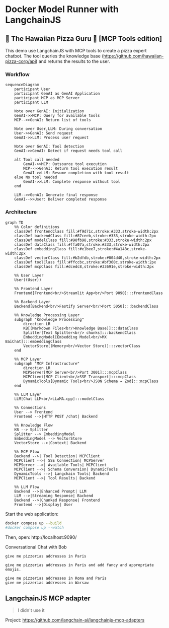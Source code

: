 # Docker Model Runner with LangchainJS

## 🍍 The Hawaiian Pizza Guru 🍕 [MCP Tools edition]

This demo use LangchainJS with MCP tools to create a pizza expert chatbot.
The tool queries the knowledge base (https://github.com/hawaiian-pizza-corp/api) and returns the results to the user.

### Workflow

```mermaid
sequenceDiagram
    participant User
    participant GenAI as GenAI Application
    participant MCP as MCP Server
    participant LLM
    
    Note over GenAI: Initialization
    GenAI->>MCP: Query for available tools
    MCP-->>GenAI: Return list of tools
    
    Note over User,LLM: During conversation
    User->>GenAI: Send request
    GenAI->>LLM: Process user request
    
    Note over GenAI: Tool detection
    GenAI->>GenAI: Detect if request needs tool call
    
    alt Tool call needed
        GenAI->>MCP: Outsource tool execution
        MCP-->>GenAI: Return tool execution result
        GenAI->>LLM: Resume completion with tool result
    else No tool needed
        GenAI->>LLM: Complete response without tool
    end
    
    LLM-->>GenAI: Generate final response
    GenAI-->>User: Deliver completed response
```

### Architecture

```mermaid
graph TD
    %% Color definitions
    classDef frontendClass fill:#f9d71c,stroke:#333,stroke-width:2px
    classDef backendClass fill:#87ceeb,stroke:#333,stroke-width:2px
    classDef modelClass fill:#98fb98,stroke:#333,stroke-width:2px
    classDef dataClass fill:#ffa07a,stroke:#333,stroke-width:2px
    classDef embeddingClass fill:#e1bee7,stroke:#4a148c,stroke-width:2px
    classDef vectorClass fill:#b2dfdb,stroke:#004d40,stroke-width:2px
    classDef toolClass fill:#ffccbc,stroke:#bf360c,stroke-width:2px
    classDef mcpClass fill:#dcedc8,stroke:#33691e,stroke-width:2px

    %% User Layer
    User((User))

    %% Frontend Layer
    Frontend[Frontend<br/>Streamlit App<br/>Port 9090]:::frontendClass

    %% Backend Layer
    Backend[Backend<br/>Fastify Server<br/>Port 5050]:::backendClass

    %% Knowledge Processing Layer
    subgraph "Knowledge Processing"
        direction LR
        KB[(Markdown Files<br/>Knowledge Base)]:::dataClass
        Splitter[Text Splitter<br/> chunks]:::backendClass
        EmbeddingModel[Embedding Model<br/>MX BaiChat]:::embeddingClass
        VectorStore[(Memory<br/>Vector Store)]:::vectorClass
    end

    %% MCP Layer
    subgraph "MCP Infrastructure"
        direction LR
        MCPServer[MCP Server<br/>Port 3001]:::mcpClass
        MCPClient[MCP Client<br/>SSE Transport]:::mcpClass
        DynamicTools[Dynamic Tools<br/>JSON Schema → Zod]:::mcpClass
    end

    %% LLM Layer
    LLM[Chat LLM<br/>LLaMA.cpp]:::modelClass

    %% Connections
    User --> Frontend
    Frontend -->|HTTP POST /chat| Backend
    
    %% Knowledge Flow
    KB --> Splitter
    Splitter --> EmbeddingModel
    EmbeddingModel --> VectorStore
    VectorStore -->|Context| Backend
    
    %% MCP Flow
    Backend -->| Tool Detection| MCPClient
    MCPClient -->| SSE Connection| MCPServer
    MCPServer -->| Available Tools| MCPClient
    MCPClient -->| Schema Conversion| DynamicTools
    DynamicTools -->| Langchain Tools| Backend
    MCPClient -->| Tool Results| Backend
    
    %% LLM Flow
    Backend -->|Enhanced Prompt| LLM
    LLM -->|Streaming Response| Backend
    Backend -->|Chunked Response| Frontend
    Frontend -->|Display| User
```

Start the web application:
```bash
docker compose up --build
#docker compose up --watch
```
Then, open: http://localhost:9090/

Conversational Chat with Bob
```text
give me pizzerias addresses in Paris

give me pizzerias addresses in Paris and add fancy and appropriate emojis.

give me pizzerias addresses in Roma and Paris
give me pizzerias addresses in Warsaw
```

## LangchainJS MCP adapter
> I didn't use it

Project: https://github.com/langchain-ai/langchainjs-mcp-adapters
